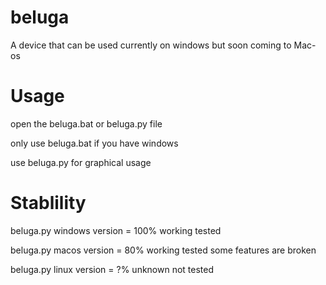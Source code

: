 # beluga
A device that can be used currently on windows but soon coming to Mac-os

# Usage

open the beluga.bat or beluga.py file

only use beluga.bat if you have windows

use beluga.py for graphical usage

# Stablility

beluga.py windows version = 100% working tested

beluga.py macos version = 80% working tested some features are broken

beluga.py linux version = ?% unknown not tested
